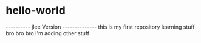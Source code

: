 # hello-world
---------- jlee Version --------------
this is my first repository
learning stuff
bro bro bro
I'm adding other stuff
